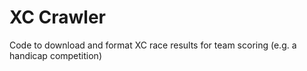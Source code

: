 # XC Crawler

Code to download and format XC race results for team scoring (e.g. a handicap competition)
